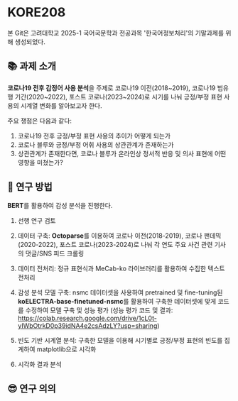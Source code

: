 # KORE208

본 Git은 고려대학교 2025-1 국어국문학과 전공과목 '한국어정보처리'의 기말과제를 위해 생성되었다.


## 📚 과제 소개

**코로나19 전후 감정어 사용 분석**을 주제로 코로나19 이전(2018~2019), 코로나19 범유행 기간(2020~2022), 포스트 코로나(2023~2024)로 시기를 나눠 긍정/부정 표현 사용의 시계열 변화를 알아보고자 한다.


주요 쟁점은 다음과 같다:
1. 코로나19 전후 긍정/부정 표현 사용의 추이가 어떻게 되는가
2. 코로나 블루와 긍정/부정 어휘 사용의 상관관계가 존재하는가
3. 상관관계가 존재한다면, 코로나 블루가 온라인상 정서적 반응 및 의사 표현에 어떤 영향을 미쳤는가?


## 🧐 연구 방법

**BERT**를 활용하여 감성 분석을 진행한다.


1. 선행 연구 검토
2. 데이터 구축: **Octoparse**를 이용하여 코로나 이전(2018-2019), 코로나 팬데믹(2020-2022), 포스트 코로나(2023-2024)로 나눠 각 연도 주요 사건 관련 기사의 댓글/SNS 피드 크롤링
3. 데이터 전처리: 정규 표현식과 MeCab-ko 라이브러리를 활용하여 수집한 텍스트 전처리
4. 감성 분석 모델 구축: nsmc 데이터셋을 사용하여 pretrained 및 fine-tuning된 **koELECTRA-base-finetuned-nsmc**를 활용하여 구축한 데이터셋에 맞게 코드를 수정하여 모델 구축 및 성능 평가
(성능 평가 코드 및 결과: https://colab.research.google.com/drive/1cL0t-yIWbOtrkD0p39idNA4e2csAdzLY?usp=sharing)

7. 빈도 기반 시계열 분석: 구축한 모델을 이용해 시기별로 긍정/부정 표현의 빈도를 집계하여 matplotlib으로 시각화
8. 시각화 결과 분석


## 😎 연구 의의
